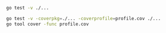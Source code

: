 ```bash
go test -v ./... 
```

```bash
go test -v -coverpkg=./... -coverprofile=profile.cov ./...
go tool cover -func profile.cov
```
